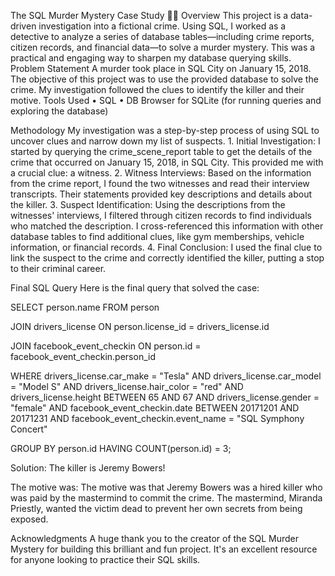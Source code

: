 The SQL Murder Mystery Case Study 🕵️‍♀️
Overview
This project is a data-driven investigation into a fictional crime. Using SQL, I worked as a detective to analyze a series of database tables—including crime reports, citizen records, and financial data—to solve a murder mystery. This was a practical and engaging way to sharpen my database querying skills.
Problem Statement
A murder took place in SQL City on January 15, 2018. The objective of this project was to use the provided database to solve the crime. My investigation followed the clues to identify the killer and their motive.
Tools Used
    • SQL
    • DB Browser for SQLite (for running queries and exploring the database)

Methodology
My investigation was a step-by-step process of using SQL to uncover clues and narrow down my list of suspects.
    1. Initial Investigation: I started by querying the crime_scene_report table to get the details of the crime that occurred on January 15, 2018, in SQL City. This provided me with a crucial clue: a witness.
    2. Witness Interviews: Based on the information from the crime report, I found the two witnesses and read their interview transcripts. Their statements provided key descriptions and details about the killer.
    3. Suspect Identification: Using the descriptions from the witnesses' interviews, I filtered through citizen records to find individuals who matched the description. I cross-referenced this information with other database tables to find additional clues, like gym memberships, vehicle information, or financial records.
    4. Final Conclusion: I used the final clue to link the suspect to the crime and correctly identified the killer, putting a stop to their criminal career.

Final SQL Query
Here is the final query that solved the case:

SELECT
    person.name
FROM
    person

JOIN drivers_license
    ON person.license_id = drivers_license.id

JOIN facebook_event_checkin
    ON person.id = facebook_event_checkin.person_id

WHERE
    drivers_license.car_make = "Tesla"
    AND drivers_license.car_model = "Model S"
    AND drivers_license.hair_color = "red"
    AND drivers_license.height BETWEEN 65 AND 67
    AND drivers_license.gender = "female"
    AND facebook_event_checkin.date BETWEEN 20171201 AND 20171231
    AND facebook_event_checkin.event_name = "SQL Symphony Concert"

GROUP BY person.id
HAVING COUNT(person.id) = 3;

Solution: The killer is Jeremy Bowers!

The motive was: The motive was that Jeremy Bowers was a hired killer who was paid by the mastermind to commit the crime. The mastermind, Miranda Priestly, wanted the victim dead to prevent her own secrets from being exposed.

Acknowledgments
A huge thank you to the creator of the SQL Murder Mystery for building this brilliant and fun project. It's an excellent resource for anyone looking to practice their SQL skills.

